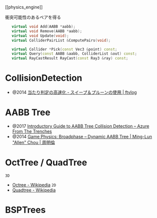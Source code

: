 [[physics_engine]]

衝突可能性のあるペアを得る

```cpp
   virtual void Add(AABB *aabb);
   virtual void Remove(AABB *aabb);
   virtual void Update(void);
   virtual ColliderPairList &ComputePairs(void);

   virtual Collider *Pick(const Vec3 &point) const;
   virtual Query(const AABB &aabb, ColliderList &out) const;
   virtual RayCastResult RayCast(const Ray3 &ray) const;
```

# CollisionDetection
- @2014 [当たり判定の高速化 ‐ スイープ＆プルーンの使用 | ftvlog](https://ftvoid.com/blog/post/407)

# AABB Tree
- @2017 [Introductory Guide to AABB Tree Collision Detection – Azure From The Trenches](https://www.azurefromthetrenches.com/introductory-guide-to-aabb-tree-collision-detection/)
- @2014 [Game Physics: Broadphase – Dynamic AABB Tree | Ming-Lun "Allen" Chou | 周明倫](https://allenchou.net/2014/02/game-physics-broadphase-dynamic-aabb-tree/)

# OctTree / QuadTree
`3D`
- [Octree - Wikipedia](https://en.wikipedia.org/wiki/Octree)
`2D`
- [Quadtree - Wikipedia](https://en.wikipedia.org/wiki/Quadtree)

# BSPTrees
